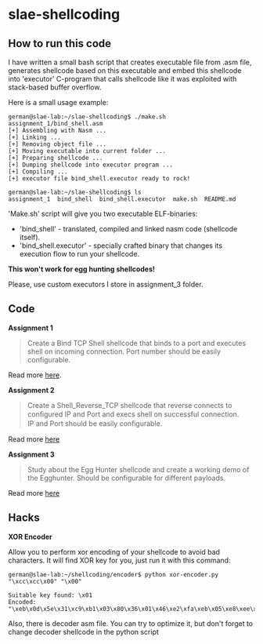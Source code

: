 # slae-shellcoding

## How to run this code
I have written a small bash script that creates executable file from .asm file, generates shellcode based on this executable and embed this shellcode into 'executor' C-program that calls shellcode like it was exploited with stack-based buffer overflow.

Here is a small usage example:
```
german@slae-lab:~/slae-shellcoding$ ./make.sh assignment_1/bind_shell.asm 
[+] Assembling with Nasm ...
[+] Linking ...
[+] Removing object file ...
[+] Moving executable into current folder ...
[+] Preparing shellcode ...
[+] Dumping shellcode into executor program ...
[+] Compiling ...
[+] executor file bind_shell.executor ready to rock!

german@slae-lab:~/slae-shellcoding$ ls
assignment_1  bind_shell  bind_shell.executor  make.sh  README.md
```

'Make.sh' script will give you two executable ELF-binaries:
* 'bind_shell' - translated, compiled and linked nasm code (shellcode itself).
* 'bind_shell.executor' - specially crafted binary that changes its execution flow to run your shellcode.

__This won't work for egg hunting shellcodes!__

Please, use custom executors I store in assignment_3 folder.

## Code
__Assignment 1__
> Create a Bind TCP Shell shellcode that binds to a port and executes shell on incoming connection.
> Port number should be easily configurable.

Read more [here](https://illegalbytes.com/2018-03-17/slae-assignment-1-tcp-bind-shell).

__Assignment 2__
> Create a Shell_Reverse_TCP shellcode that reverse connects to conﬁgured IP and Port	and execs shell on successful connection.	
> IP and Port should be easily conﬁgurable.

Read more [here](https://illegalbytes.com/2018-03-18/slae-assignment-2-tcp-reverse-shell)

__Assignment 3__
> Study about the Egg Hunter shellcode and create a working demo of the Egghunter.
> Should be configurable for different payloads.

Read more [here](https://illegalbytes.com/2018-03-20/slae-assignment-3-linux-x86-egghunting)

## Hacks
__XOR Encoder__

Allow you to perform xor encoding of your shellcode to avoid bad characters. It will find XOR key for you, just run it with this command:

~~~
german@slae-lab:~/shellcoding/encoder$ python xor-encoder.py "\xcc\xcc\x00" "\x00"

Suitable key found: \x01
Encoded: "\xeb\x0d\x5e\x31\xc9\xb1\x03\x80\x36\x01\x46\xe2\xfa\xeb\x05\xe8\xee\xff\xff\xff\xcd\xcd\x01"
~~~

Also, there is decoder asm file. You can try to optimize it, but don't forget to change decoder shellcode in the python script
